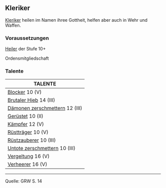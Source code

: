 ## Kleriker

[Kleriker](charaktere-heldenklassen-kleriker.md) heilen im Namen ihree Gottheit, helfen aber auch in Wehr und Waffen.

### Voraussetzungen

[Heiler](charaktere-klasse-heiler.md) der Stufe 10+

Ordensmitgliedschaft

### Talente

| TALENTE                                                             |
| ------------------------------------------------------------------- |
| [Blocker](talente/blocker.md) 10 (V)                                |
| [Brutaler Hieb](talente/brutaler-hieb.md) 14 (III)                  |
| [Dämonen zerschmettern](talente/daemonen-zerschmettern.md) 12 (III) |
| [Gerüstet](talente/geruestet.md) 10 (II)                            |
| [Kämpfer](talente/kaempfer.md) 12 (V)                               |
| [Rüstträger](talente/ruesttraeger.md) 10 (V)                        |
| [Rüstzauberer](talente/ruestzauberer.md) 10 (III)                   |
| [Untote zerschmettern](talente/untote-zerschmettern.md) 10 (III)    |
| [Vergeltung](talente/vergeltung.md) 16 (V)                          |
| [Verheerer](talente/verheerer.md) 16 (V)                            |

---

Quelle: GRW S. 14
